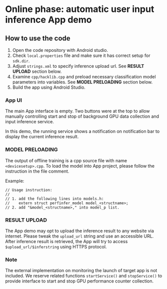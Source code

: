 # Online phase: automatic user input inference App demo

## How to use the code

1. Open the code repository with Android studio.
2. Check `local.properties` file and make sure it has correct setup for `sdk.dir`.
3. Adjust `strings.xml` to specify inference upload url. See **RESULT UPLOAD** section below.
4. Examine `cpp/hacklib.cpp` and preload necessary classification model parameters into variables. See **MODEL PRELOADING** section below.
5. Build the app using Android Studio.


### App UI

The main App interface is empty. Two buttons were at the top to allow
manually controlling start and stop of background GPU data collection
and input inference service.

In this demo, the running service shows a notification on notification bar to
display the current inference result.


### MODEL PRELOADING

The output of offline training is a cpp source file with name `<devicesetup>.cpp`.
To load the model into App project, please follow the instruction in the file comment.

Example:

```
// Usage instruction:
//
// 1. add the following lines into models.h:
//    extern struct perfinfer_model model_<structname>;
// 2. add "&model_<structname>," into model_p list.
```

### RESULT UPLOAD

The App demo may opt to upload the inference result to any website via internet.
Please tweak the `upload_url` string and use an accessible URL. After inference
result is retrieved, the App will try to access `$upload_url/$inferstring` using
HTTPS protocol.

### Note

The external implementation on monitoring the launch of target app is not included.
We reserve related functions `startService()` and `stopService()` to
provide interface to start and stop GPU performance counter collection.
